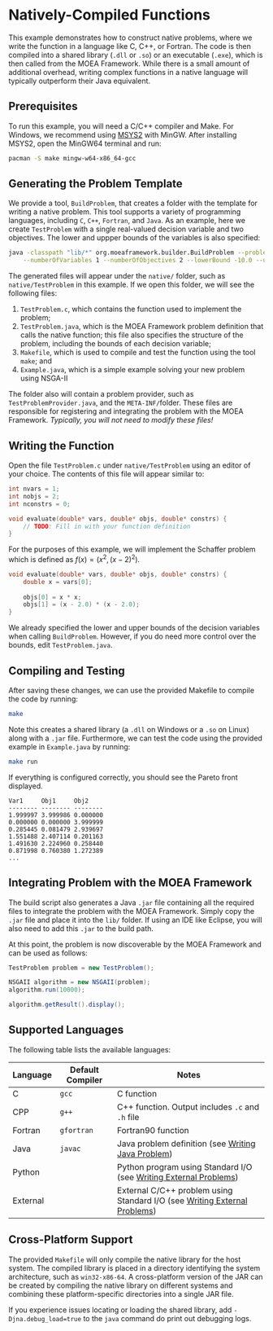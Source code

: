 # Natively-Compiled Functions

This example demonstrates how to construct native problems, where we write the function in a language like C, C++,
or Fortran.  The code is then compiled into a shared library (`.dll` or `.so`) or an executable (`.exe`), which is
then called from the MOEA Framework.  While there is a small amount of additional overhead, writing complex functions
in a native language will typically outperform their Java equivalent.

## Prerequisites

To run this example, you will need a C/C++ compiler and Make.  For Windows, we recommend using
[MSYS2](https://www.msys2.org/) with MinGW.  After installing MSYS2, open the MinGW64 terminal and run:

```bash
pacman -S make mingw-w64-x86_64-gcc
```

## Generating the Problem Template

We provide a tool, `BuildProblem`, that creates a folder with the template for writing a native problem.  This
tool supports a variety of programming languages, including `C`, `C++`, `Fortran`, and `Java`.  As an example,
here we create `TestProblem` with a single real-valued decision variable and two objectives.  The lower and uppper
bounds of the variables is also specified:

```bash
java -classpath "lib/*" org.moeaframework.builder.BuildProblem --problemName TestProblem --language c \
	--numberOfVariables 1 --numberOfObjectives 2 --lowerBound -10.0 --upperBound 10.0
```

The generated files will appear under the `native/` folder, such as `native/TestProblem` in this example.  If we
open this folder, we will see the following files:

1. `TestProblem.c`, which contains the function used to implement the problem;
2. `TestProblem.java`, which is the MOEA Framework problem definition that calls the native function; this file also
   specifies the structure of the problem, including the bounds of each decision variable;
3. `Makefile`, which is used to compile and test the function using the tool `make`; and
4. `Example.java`, which is a simple example solving your new problem using NSGA-II

The folder also will contain a problem provider, such as `TestProblemProvider.java`, and the `META-INF/`folder.
These files are responsible for registering and integrating the problem with the MOEA Framework.  *Typically, you will
not need to modify these files!*

## Writing the Function

Open the file `TestProblem.c` under `native/TestProblem` using an editor of your choice.  The contents of this
file will appear similar to:

```c
int nvars = 1;
int nobjs = 2;
int nconstrs = 0;

void evaluate(double* vars, double* objs, double* constrs) {
	// TODO: Fill in with your function definition
}
```

For the purposes of this example, we will implement the Schaffer problem which is defined as $f(x) = (x^2, (x-2)^2)$.

```c
void evaluate(double* vars, double* objs, double* constrs) {
	double x = vars[0];
	
	objs[0] = x * x;
	objs[1] = (x - 2.0) * (x - 2.0);
}
```

We already specified the lower and upper bounds of the decision variables when calling `BuildProblem`.  However,
if you do need more control over the bounds, edit `TestProblem.java`.

## Compiling and Testing

After saving these changes, we can use the provided Makefile to compile the code by running:

```bash
make
```

Note this creates a shared library (a `.dll` on Windows or a `.so` on Linux) along with a `.jar` file.  Furthermore,
we can test the code using the provided example in `Example.java` by running:

```bash
make run
```

If everything is configured correctly, you should see the Pareto front displayed.

```
Var1     Obj1     Obj2
-------- -------- --------
1.999997 3.999986 0.000000
0.000000 0.000000 3.999999
0.285445 0.081479 2.939697
1.551488 2.407114 0.201163
1.491630 2.224960 0.258440
0.871998 0.760380 1.272389
...
```

## Integrating Problem with the MOEA Framework

The build script also generates a Java `.jar` file containing all the required files to integrate the problem with
the MOEA Framework.  Simply copy the `.jar` file and place it into the `lib/` folder.  If using an IDE like Eclipse, you
will also need to add this `.jar` to the build path.

At this point, the problem is now discoverable by the MOEA Framework and can be used as follows:

```java
TestProblem problem = new TestProblem();

NSGAII algorithm = new NSGAII(problem);
algorithm.run(10000);

algorithm.getResult().display();
```

## Supported Languages

The following table lists the available languages:

Language | Default Compiler | Notes
-------- | ---------------- | -----
C        | `gcc`            | C function
CPP      | `g++`            | C++ function.  Output includes `.c` and `.h` file
Fortran  | `gfortran`      | Fortran90 function
Java     | `javac`         | Java problem definition (see [Writing Java Problem](writingJavaProblem.md))
Python   |                  | Python program using Standard I/O (see [Writing External Problems](writingExternalProblem.md))
External |                  | External C/C++ problem using Standard I/O (see [Writing External Problems](writingExternalProblem.md))

## Cross-Platform Support

The provided `Makefile` will only compile the native library for the host system.  The compiled library is placed in
a directory identifying the system architecture, such as `win32-x86-64`.  A cross-platform version of the JAR can
be created by compiling the native library on different systems and combining these platform-specific directories into
a single JAR file.

If you experience issues locating or loading the shared library, add `-Djna.debug_load=true` to the `java`
command do print out debugging logs.
